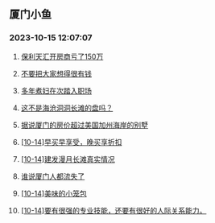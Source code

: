 ## 厦门小鱼 
### 2023-10-15 12:07:07

1. [保利天汇开房商亏了150万](http://bbs.xmfish.com/read-htm-tid-18088641.html)

2. [不要把大家想得很有钱](http://bbs.xmfish.com/read-htm-tid-18088638.html)

3. [多年煮妇在次踏入职场](http://bbs.xmfish.com/read-htm-tid-18088712.html)

4. [这不是海沧洞洞长滩的盘吗？](http://bbs.xmfish.com/read-htm-tid-18088646.html)

5. [据说厦门的房价超过美国加州海岸的别墅](http://bbs.xmfish.com/read-htm-tid-18088623.html)

6. [[10-14]早买早享受，晚买享折扣](http://bbs.xmfish.com/read-htm-tid-18088636.html)

7. [[10-14]建发漫月长滩真实情况](http://bbs.xmfish.com/read-htm-tid-18088892.html)

8. [谁说厦门人都流失了](http://bbs.xmfish.com/read-htm-tid-18088814.html)

9. [[10-14]美味的小笼包](http://bbs.xmfish.com/read-htm-tid-18088678.html)

10. [[10-14]要有很强的专业技能，还要有很好的人际关系能力。](http://bbs.xmfish.com/read-htm-tid-18088647.html)

